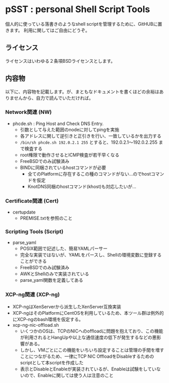 # pSST : personal Shell Script Tools

個人的に使っている落書きのようなshell scriptを管理するために、GitHUBに置きます。
利用に関してはご自由にどうぞ。

## ライセンス
ライセンスはいわゆる２条項BSDライセンスとします。

## 内容物
以下に、内容物を記載します。が、まともなドキュメントを書くほどの余裕はありませんから、自力で読んでいただければ。

### Network関連 (NW)
  * phcde.sh : Ping Host and Check DNS Entry.
    * 引数として与えた範囲のnodeに対してpingを実施
    * 各アドレスに関して逆引きと正引きを行い、一致しているかを出力する
    * `/bin/sh phcde.sh 192.0.2.1 255` とすると、192.0.2.1〜192.0.2.255 まで検査する
    * root権限で動作させるとICMP検査が若干早くなる
    * FreeBSDでのみ試験済み
    * BINDに同梱されているhostコマンドが必要
      * 全てのPlatformに存在するこの種のコマンドがない...のでhostコマンドを仮定
      * KnotDNS同梱のhostコマンド(khost)も対応したいが...

### Certificate関連 (Cert)
  * certupdate
    * PREMISE.txtを参照のこと

### Scripting Tools (Script)
  * parse_yaml
    * POSIX範囲で記述した、簡易YAMLパーサー
    * 完全な実装ではないが、YAMLをパースし、Shellの環境変数に登録することができる
    * FreeBSDでのみ試験済み
    * AWKとShellのみで実装されている
    * parse_yaml関数を定義してある

### XCP-ng関連 (XCP-ng)
  * XCP-ngはXenServerから派生したXenServer互換実装
  * XCP-ngはそのPlatformにCentOSを利用しているため、本ツール群は例外的にXCP-ngのbash環境を仮定する。
  * xcp-ng-nic-offload.sh
    * いくつかのOSは、TCPのNICへのoffloadに問題を抱えており、この機能が利用されるとHangUpや以上な通信速度の低下が発生するなどの悪影響がある。
    * しかし、VMごとにこの機能をいちいち設定することは管理の手間を増すことにつながるため、一律にTCP NIC OffloadをDisableするためのscriptとして本scriptを作成した
    * 表示とDisableとEnableが実装されているが、Enableは試験をしていないので、Enableに関しては使う人は注意のこと

